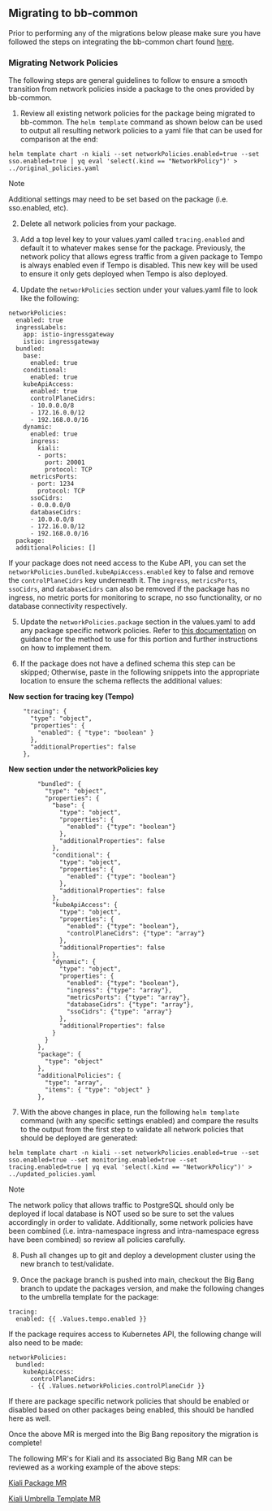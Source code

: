 ## Migrating to bb-common

Prior to performing any of the migrations below please make sure you have followed the steps on integrating the bb-common chart found [here](../README.md#bb-common-library-chart-integration).

### Migrating Network Policies

The following steps are general guidelines to follow to ensure a smooth transition from network policies inside a package to the ones provided by bb-common.

1. Review all existing network policies for the package being migrated to bb-common.  The `helm template` command as shown below can be used to output all resulting network policies to a yaml file that can be used for comparison at the end:

```
helm template chart -n kiali --set networkPolicies.enabled=true --set sso.enabled=true | yq eval 'select(.kind == "NetworkPolicy")' > ../original_policies.yaml
```

> [!NOTE]
> Additional settings may need to be set based on the package (i.e. sso.enabled, etc).

2. Delete all network policies from your package.

3. Add a top level key to your values.yaml called `tracing.enabled` and default it to whatever makes sense for the package.  Previously, the network policy that allows egress traffic from a given package to Tempo is always enabled even if Tempo is disabled.  This new key will be used to ensure it only gets deployed when Tempo is also deployed.

4. Update the `networkPolicies` section under your values.yaml file to look like the following:

```
networkPolicies:
  enabled: true
  ingressLabels:
    app: istio-ingressgateway
    istio: ingressgateway
  bundled:
    base:
      enabled: true
    conditional:
      enabled: true
    kubeApiAccess:
      enabled: true
      controlPlaneCidrs:
      - 10.0.0.0/8
      - 172.16.0.0/12
      - 192.168.0.0/16
    dynamic:
      enabled: true
      ingress:
        kiali:
        - ports:
          port: 20001
          protocol: TCP
      metricsPorts:
      - port: 1234
        protocol: TCP
      ssoCidrs:
      - 0.0.0.0/0
      databaseCidrs:
      - 10.0.0.0/8
      - 172.16.0.0/12
      - 192.168.0.0/16
  package:  
  additionalPolicies: []
```

If your package does not need access to the Kube API, you can set the `networkPolicies.bundled.kubeApiAccess.enabled` key to false and remove the `controlPlaneCidrs` key underneath it. The `ingress`, `metricsPorts`, `ssoCidrs`, and `databaseCidrs` can also be removed if the package has no ingress, no metric ports for monitoring to scrape, no sso functionality, or no database connectivity respectively.

5. Update the `networkPolicies.package` section in the values.yaml to add any package specific network policies.  Refer to [this documentation](../docs/networkPolicies.md#networkpoliciespackage) on guidance for the method to use for this portion and further instructions on how to implement them.

6. If the package does not have a defined schema this step can be skipped; Otherwise, paste in the following snippets into the appropriate location to ensure the schema reflects the additional values:

**New section for tracing key (Tempo)**

```
    "tracing": {
      "type": "object",
      "properties": {
        "enabled": { "type": "boolean" }
      },
      "additionalProperties": false
    },
```

**New section under the networkPolicies key**

```
        "bundled": {
          "type": "object",
          "properties": {
            "base": {
              "type": "object",
              "properties": {
                "enabled": {"type": "boolean"}
              },
              "additionalProperties": false
            },
            "conditional": {
              "type": "object",
              "properties": {
                "enabled": {"type": "boolean"}
              },
              "additionalProperties": false
            },
            "kubeApiAccess": {
              "type": "object",
              "properties": {
                "enabled": {"type": "boolean"},
                "controlPlaneCidrs": {"type": "array"}
              },
              "additionalProperties": false
            },
            "dynamic": {
              "type": "object",
              "properties": {
                "enabled": {"type": "boolean"},
                "ingress": {"type": "array"},
                "metricsPorts": {"type": "array"},
                "databaseCidrs": {"type": "array"},
                "ssoCidrs": {"type": "array"}
              },
              "additionalProperties": false
            }
          }
        },
        "package": {
          "type": "object"
        },
        "additionalPolicies": {
          "type": "array",
          "items": { "type": "object" }
        },
```

7. With the above changes in place, run the following `helm template` command (with any specific settings enabled) and compare the results to the output from the first step to validate all network policies that should be deployed are generated:

```
helm template chart -n kiali --set networkPolicies.enabled=true --set sso.enabled=true --set monitoring.enabled=true --set tracing.enabled=true | yq eval 'select(.kind == "NetworkPolicy")' > ../updated_policies.yaml
```

> [!NOTE]
> The network policy that allows traffic to PostgreSQL should only be deployed if local database is NOT used so be sure to set the values accordingly in order to validate.  Additionally, some network policies have been combined (i.e. intra-namespace ingress and intra-namespace egress have been combined) so review all policies carefully.

8. Push all changes up to git and deploy a development cluster using the new branch to test/validate.

9. Once the package branch is pushed into main, checkout the Big Bang branch to update the packages version, and make the following changes to the umbrella template for the package:

```
tracing:
  enabled: {{ .Values.tempo.enabled }}
```

If the package requires access to Kubernetes API, the following change will also need to be made:

```
networkPolicies:
  bundled:
    kubeApiAccess:
      controlPlaneCidrs:
      - {{ .Values.networkPolicies.controlPlaneCidr }}
```

If there are package specific network policies that should be enabled or disabled based on other packages being enabled, this should be handled here as well.

Once the above MR is merged into the Big Bang repository the migration is complete!

The following MR's for Kiali and its associated Big Bang MR can be reviewed as a working example of the above steps:

[Kiali Package MR](https://repo1.dso.mil/big-bang/product/packages/kiali/-/merge_requests/314/diffs)

[Kiali Umbrella Template MR](https://repo1.dso.mil/big-bang/bigbang/-/merge_requests/6499/diffs)